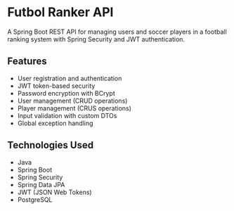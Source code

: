 # Futbol Ranker API

A Spring Boot REST API for managing users and soccer players in a football ranking system with Spring Security and JWT authentication.

## Features

- User registration and authentication
- JWT token-based security
- Password encryption with BCrypt
- User management (CRUD operations)
- Player management (CRUS operations)
- Input validation with custom DTOs
- Global exception handling

## Technologies Used

- Java 
- Spring Boot 
- Spring Security
- Spring Data JPA
- JWT (JSON Web Tokens)
- PostgreSQL
